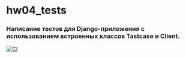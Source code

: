 # hw04_tests
### Написание тестов для Django-приложения с использованием встроенных классов Tastcase и Client.

[![CI](https://github.com/yandex-praktikum/hw04_tests/actions/workflows/python-app.yml/badge.svg?branch=master)](https://github.com/yandex-praktikum/hw04_tests/actions/workflows/python-app.yml)
